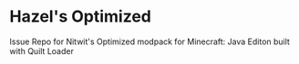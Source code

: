 # Hazel's Optimized
Issue Repo for Nitwit's Optimized modpack for Minecraft: Java Editon built with Quilt Loader
